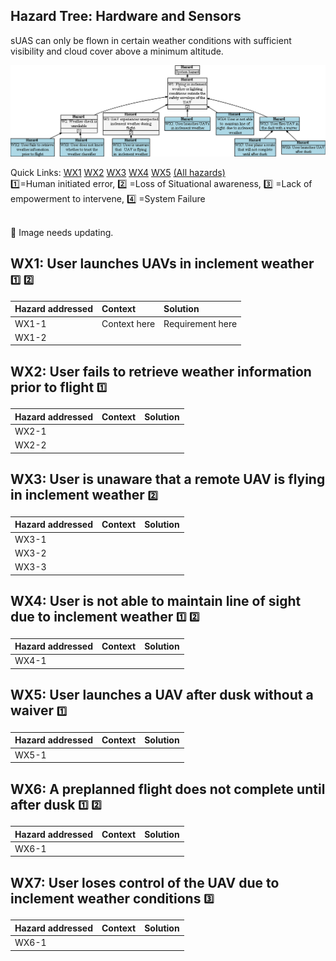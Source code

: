 ## Hazard Tree: Hardware and Sensors

sUAS can only be flown in certain weather conditions with sufficient visibility and cloud cover above a minimum altitude.

[![](figures/weather.png)](#)

Quick Links: [WX1](#WX1) [WX2](#WX2) [WX3](#WX3) [WX4](#WX4) [WX5](#WX5) [(All hazards)](../README.md)<br>
:one:=Human initiated error, :two: =Loss of Situational awareness, :three: =Lack of empowerment to intervene, :four: =System Failure

<br>:construction: Image needs updating.

## <a name="WX1">WX1: User launches UAVs in inclement weather</a> <sub><sup>:one:</sup></sub> <sub><sup>:two:</sup></sub>



| Hazard addressed | Context | Solution |
|:--|:--|:--|
|WX1-1|Context here|Requirement here|
|WX1-2|


## <a name="WX2">WX2: User fails to retrieve weather information prior to flight</a> <sub><sup>:one:</sup></sub>

| Hazard addressed | Context | Solution |
|:--|:--|:--|
|WX2-1|
|WX2-2|

## <a name="WX3">WX3: User is unaware that a remote UAV is flying in inclement weather</a> <sub><sup>:two:</sup></sub>

| Hazard addressed | Context |Solution |
|:--|:--|:--|
|WX3-1|
|WX3-2|
|WX3-3|

## <a name="WX4">WX4: User is not able to maintain line of sight due to inclement weather</a> <sub><sup>:one:</sup></sub> <sub><sup>:two:</sup></sub>


| Hazard addressed | Context | Solution |
|:--|:--|:--|
|WX4-1|

## <a name="WX5">WX5: User launches a UAV after dusk without a waiver</a> <sub><sup>:one:</sup></sub>

| Hazard addressed | Context | Solution |
|:--|:--|:--|
|WX5-1|

## <a name="WX6">WX6: A preplanned flight does not complete until after dusk</a> <sub><sup>:one:</sup></sub> <sub><sup>:two:</sup></sub>

| Hazard addressed | Context | Solution |
|:--|:--|:--|
|WX6-1|

## <a name="WX7">WX7: User loses control of the UAV due to inclement weather conditions</a> <sub><sup>:three:</sup></sub>

| Hazard addressed | Context | Solution |
|:--|:--|:--|
|WX6-1|
